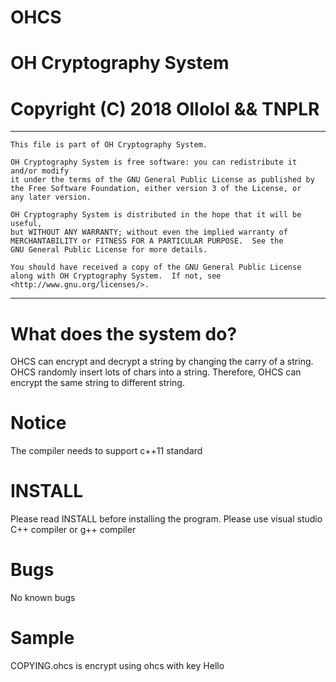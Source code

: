 # OHCS
# OH Cryptography System
# Copyright (C) 2018 Ollolol && TNPLR
---------------------------------------------------------------------------------------------------------------
    This file is part of OH Cryptography System.

    OH Cryptography System is free software: you can redistribute it and/or modify
    it under the terms of the GNU General Public License as published by
    the Free Software Foundation, either version 3 of the License, or
    any later version.

    OH Cryptography System is distributed in the hope that it will be useful,
    but WITHOUT ANY WARRANTY; without even the implied warranty of
    MERCHANTABILITY or FITNESS FOR A PARTICULAR PURPOSE.  See the
    GNU General Public License for more details.

    You should have received a copy of the GNU General Public License
    along with OH Cryptography System.  If not, see <http://www.gnu.org/licenses/>.
---------------------------------------------------------------------------------------------------------------
# What does the system do?

OHCS can encrypt and decrypt a string by changing the carry of a string. OHCS randomly insert lots of chars
into a string. Therefore, OHCS can encrypt the same string to different string.
# Notice
The compiler needs to support c++11 standard
# INSTALL
Please read INSTALL before installing the program. Please use visual studio C++ compiler or g++ compiler
# Bugs
No known bugs
# Sample
COPYING.ohcs is encrypt using ohcs with key Hello

